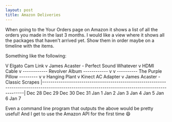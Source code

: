 ```yaml
---
layout: post
title: Amazon Deliveries
---
```


When going to the Your Orders page on Amazon it shows a list of all the orders you made in the last 3 months.
I would like a view where it shows all the packages that haven't arrived yet.
Show them in order maybe on a timeline with the items.

Something like the following:

 V Elgato Cam Link                                                        v James Acaster - Perfect Sound Whatever
 v HDMI Cable                  v ------------ Revolver Album ------------ v                            v ---------- The Purple Pillow --------- v
 v Hanging Plant     v Kinect AC Adapter                                  v James Acaster - Classic Scrapes
|---------------------------------------------------------------------------------------------------------------------------------------------------|
 Dec 28        Dec 29        Dec 30         Dec 31         Jan 1         Jan 2         Jan 3         Jan 4         Jan 5         Jan 6         Jan 7

Even a command line program that outputs the above would be pretty useful!
And I get to use the Amazon API for the first time :smile:
